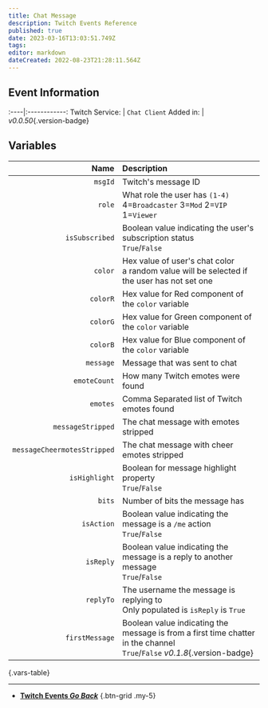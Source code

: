 ```yaml
---
title: Chat Message
description: Twitch Events Reference
published: true
date: 2023-03-16T13:03:51.749Z
tags: 
editor: markdown
dateCreated: 2022-08-23T21:28:11.564Z
---
```


## Event Information
:----|:------------:
Twitch Service: | `Chat Client`
Added in: | *v0.0.50*{.version-badge}

## Variables
Name | Description
----:|:------------
`msgId` | Twitch's message ID 
`role` | What role the user has `(1-4)` <br> 4=`Broadcaster` 3=`Mod` 2=`VIP` 1=`Viewer`
`isSubscribed` | Boolean value indicating the user's subscription status <br> `True`/`False`
`color` | Hex value of user's chat color <br> a random value will be selected if the user has not set one
`colorR` | Hex value for Red component of the `color` variable
`colorG` | Hex value for Green component of the `color` variable
`colorB` | Hex value for Blue component of the `color` variable
`message` | Message that was sent to chat
`emoteCount` | How many Twitch emotes were found
`emotes` | Comma Separated list of Twitch emotes found
`messageStripped` | The chat message with emotes stripped
`messageCheermotesStripped` | The chat message with cheer emotes stripped
`isHighlight` | Boolean for message highlight property <br> `True`/`False`
`bits` | Number of bits the message has
`isAction` | Boolean value indicating the message is a `/me` action <br> `True`/`False`
`isReply`| Boolean value indicating the message is a reply to another message <br> `True`/`False` 
`replyTo`| The username the message is replying to <br> Only populated is `isReply` is `True` 
`firstMessage` | Boolean value indicating the message is from a first time chatter in the channel <br> `True`/`False` *v0.1.8*{.version-badge}
{.vars-table}

---

- [<i class="mdi mdi-chevron-left"></i>**Twitch Events *Go Back***](/Platforms/Twitch/Events)
{.btn-grid .my-5}